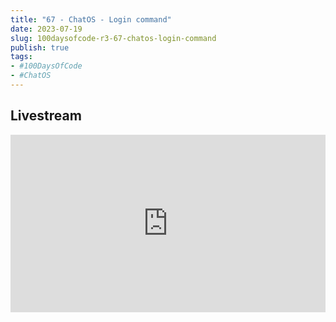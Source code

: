 ```yaml
---
title: "67 - ChatOS - Login command"
date: 2023-07-19
slug: 100daysofcode-r3-67-chatos-login-command
publish: true
tags:
- #100DaysOfCode 
- #ChatOS
---
```


## Livestream

<iframe width="100%" style="aspect-ratio: 16 / 9;" src="https://www.youtube.com/embed/rtkAiEuuY1k" title="YouTube video player" frameborder="0" allow="accelerometer; autoplay; clipboard-write; encrypted-media; gyroscope; picture-in-picture; web-share" allowfullscreen></iframe>